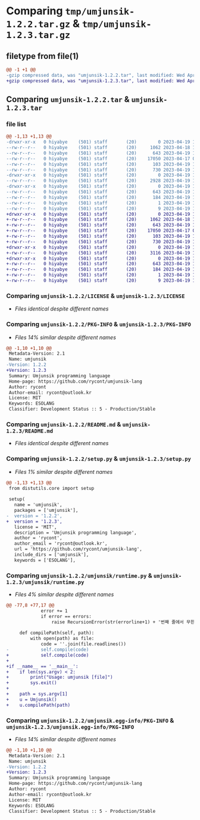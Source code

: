 # Comparing `tmp/umjunsik-1.2.2.tar.gz` & `tmp/umjunsik-1.2.3.tar.gz`

## filetype from file(1)

```diff
@@ -1 +1 @@
-gzip compressed data, was "umjunsik-1.2.2.tar", last modified: Wed Apr 19 13:12:00 2023, max compression
+gzip compressed data, was "umjunsik-1.2.3.tar", last modified: Wed Apr 19 13:16:16 2023, max compression
```

## Comparing `umjunsik-1.2.2.tar` & `umjunsik-1.2.3.tar`

### file list

```diff
@@ -1,13 +1,13 @@
-drwxr-xr-x   0 hiyabye    (501) staff       (20)        0 2023-04-19 13:12:00.995867 umjunsik-1.2.2/
--rw-r--r--   0 hiyabye    (501) staff       (20)     1062 2023-04-18 14:04:33.000000 umjunsik-1.2.2/LICENSE
--rw-r--r--   0 hiyabye    (501) staff       (20)      643 2023-04-19 13:12:00.995924 umjunsik-1.2.2/PKG-INFO
--rw-r--r--   0 hiyabye    (501) staff       (20)    17050 2023-04-17 07:54:45.000000 umjunsik-1.2.2/README.md
--rw-r--r--   0 hiyabye    (501) staff       (20)      103 2023-04-19 13:12:00.996105 umjunsik-1.2.2/setup.cfg
--rw-r--r--   0 hiyabye    (501) staff       (20)      730 2023-04-19 13:11:20.000000 umjunsik-1.2.2/setup.py
-drwxr-xr-x   0 hiyabye    (501) staff       (20)        0 2023-04-19 13:12:00.995331 umjunsik-1.2.2/umjunsik/
--rw-r--r--   0 hiyabye    (501) staff       (20)     2928 2023-04-19 12:55:10.000000 umjunsik-1.2.2/umjunsik/runtime.py
-drwxr-xr-x   0 hiyabye    (501) staff       (20)        0 2023-04-19 13:12:00.995755 umjunsik-1.2.2/umjunsik.egg-info/
--rw-r--r--   0 hiyabye    (501) staff       (20)      643 2023-04-19 13:12:00.000000 umjunsik-1.2.2/umjunsik.egg-info/PKG-INFO
--rw-r--r--   0 hiyabye    (501) staff       (20)      184 2023-04-19 13:12:00.000000 umjunsik-1.2.2/umjunsik.egg-info/SOURCES.txt
--rw-r--r--   0 hiyabye    (501) staff       (20)        1 2023-04-19 13:12:00.000000 umjunsik-1.2.2/umjunsik.egg-info/dependency_links.txt
--rw-r--r--   0 hiyabye    (501) staff       (20)        9 2023-04-19 13:12:00.000000 umjunsik-1.2.2/umjunsik.egg-info/top_level.txt
+drwxr-xr-x   0 hiyabye    (501) staff       (20)        0 2023-04-19 13:16:16.534371 umjunsik-1.2.3/
+-rw-r--r--   0 hiyabye    (501) staff       (20)     1062 2023-04-18 14:04:33.000000 umjunsik-1.2.3/LICENSE
+-rw-r--r--   0 hiyabye    (501) staff       (20)      643 2023-04-19 13:16:16.534423 umjunsik-1.2.3/PKG-INFO
+-rw-r--r--   0 hiyabye    (501) staff       (20)    17050 2023-04-17 07:54:45.000000 umjunsik-1.2.3/README.md
+-rw-r--r--   0 hiyabye    (501) staff       (20)      103 2023-04-19 13:16:16.534596 umjunsik-1.2.3/setup.cfg
+-rw-r--r--   0 hiyabye    (501) staff       (20)      730 2023-04-19 13:15:39.000000 umjunsik-1.2.3/setup.py
+drwxr-xr-x   0 hiyabye    (501) staff       (20)        0 2023-04-19 13:16:16.533749 umjunsik-1.2.3/umjunsik/
+-rw-r--r--   0 hiyabye    (501) staff       (20)     3116 2023-04-19 13:15:29.000000 umjunsik-1.2.3/umjunsik/runtime.py
+drwxr-xr-x   0 hiyabye    (501) staff       (20)        0 2023-04-19 13:16:16.534262 umjunsik-1.2.3/umjunsik.egg-info/
+-rw-r--r--   0 hiyabye    (501) staff       (20)      643 2023-04-19 13:16:16.000000 umjunsik-1.2.3/umjunsik.egg-info/PKG-INFO
+-rw-r--r--   0 hiyabye    (501) staff       (20)      184 2023-04-19 13:16:16.000000 umjunsik-1.2.3/umjunsik.egg-info/SOURCES.txt
+-rw-r--r--   0 hiyabye    (501) staff       (20)        1 2023-04-19 13:16:16.000000 umjunsik-1.2.3/umjunsik.egg-info/dependency_links.txt
+-rw-r--r--   0 hiyabye    (501) staff       (20)        9 2023-04-19 13:16:16.000000 umjunsik-1.2.3/umjunsik.egg-info/top_level.txt
```

### Comparing `umjunsik-1.2.2/LICENSE` & `umjunsik-1.2.3/LICENSE`

 * *Files identical despite different names*

### Comparing `umjunsik-1.2.2/PKG-INFO` & `umjunsik-1.2.3/PKG-INFO`

 * *Files 14% similar despite different names*

```diff
@@ -1,10 +1,10 @@
 Metadata-Version: 2.1
 Name: umjunsik
-Version: 1.2.2
+Version: 1.2.3
 Summary: Umjunsik programming language
 Home-page: https://github.com/rycont/umjunsik-lang
 Author: rycont
 Author-email: rycont@outlook.kr
 License: MIT
 Keywords: ESOLANG
 Classifier: Development Status :: 5 - Production/Stable
```

### Comparing `umjunsik-1.2.2/README.md` & `umjunsik-1.2.3/README.md`

 * *Files identical despite different names*

### Comparing `umjunsik-1.2.2/setup.py` & `umjunsik-1.2.3/setup.py`

 * *Files 1% similar despite different names*

```diff
@@ -1,13 +1,13 @@
 from distutils.core import setup
 
 setup(
   name = 'umjunsik',
   packages = ['umjunsik'],
-  version = '1.2.2',
+  version = '1.2.3',
   license = 'MIT',
   description = 'Umjunsik programming language',
   author = 'rycont',
   author_email = 'rycont@outlook.kr',
   url = 'https://github.com/rycont/umjunsik-lang',
   include_dirs = ['umjunsik'],
   keywords = ['ESOLANG'],
```

### Comparing `umjunsik-1.2.2/umjunsik/runtime.py` & `umjunsik-1.2.3/umjunsik/runtime.py`

 * *Files 4% similar despite different names*

```diff
@@ -77,8 +77,17 @@
             error += 1
             if error == errors:
                 raise RecursionError(str(errorline+1) + '번째 줄에서 무한 루프가 감지되었습니다.')
 
     def compilePath(self, path):
         with open(path) as file:
             code = ''.join(file.readlines())
-            self.compile(code)
+            self.compile(code)
+        
+if __name__ == '__main__':
+    if len(sys.argv) < 2:
+        print("Usage: umjunsik [file]")
+        sys.exit()
+
+    path = sys.argv[1]
+    u = Umjunsik()
+    u.compilePath(path)
```

### Comparing `umjunsik-1.2.2/umjunsik.egg-info/PKG-INFO` & `umjunsik-1.2.3/umjunsik.egg-info/PKG-INFO`

 * *Files 14% similar despite different names*

```diff
@@ -1,10 +1,10 @@
 Metadata-Version: 2.1
 Name: umjunsik
-Version: 1.2.2
+Version: 1.2.3
 Summary: Umjunsik programming language
 Home-page: https://github.com/rycont/umjunsik-lang
 Author: rycont
 Author-email: rycont@outlook.kr
 License: MIT
 Keywords: ESOLANG
 Classifier: Development Status :: 5 - Production/Stable
```

